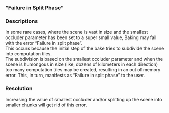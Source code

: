 ### “Failure in Split Phase”
### Descriptions
In some rare cases, where the scene is vast in size and the smallest occluder parameter has been set to a super small value, Baking may fail with the error “Failure in split phase”.  
This occurs because the initial step of the bake tries to subdivide the scene into computation tiles.  
The subdivision is based on the smallest occluder parameter and when the scene is humongous in size (like, dozens of kilometers in each direction) too many computation tiles may be created,
resulting in an out of memory error. This, in turn, manifests as “Failure in split phase” to the user.

### Resolution
Increasing the value of smallest occluder and/or splitting up the scene into smaller chunks will get rid of this error.